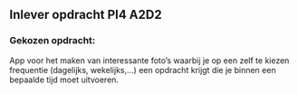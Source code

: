## Inlever opdracht PI4 A2D2
### Gekozen opdracht:
App voor het maken van interessante foto’s waarbij je op een zelf te kiezen frequentie (dagelijks, wekelijks,…) een opdracht krijgt die je binnen een bepaalde tijd moet uitvoeren. 
